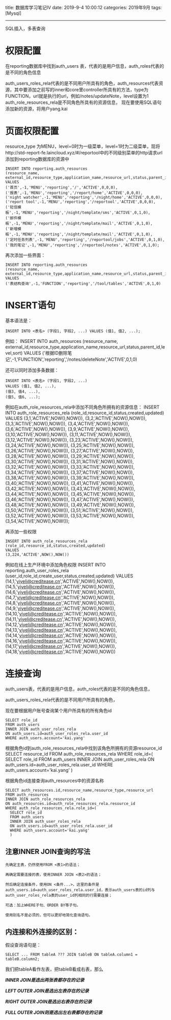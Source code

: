title: 数据库学习笔记IV
date: 2019-9-4 10:00:12
categories: 2019年9月
tags: [Mysql]

---

SQL插入，多表查询


<!-- more -->

# 权限配置
在reporting数据库中找到auth_users 表，代表的是用户信息，auth_roles代表的是不同的角色信息

auth_users_roles_rela代表的是不同用户所具有的角色，auth_resources代表资源，其中要添加之前写的inner和core里controller所具有的方法，type为FUNCTION，url就是执行的url，例如/notes/updateNote，level设置为1
auth_role_resources_rela是不同角色所具有的资源信息，
现在要使用SQL语句添加新的资源，将用户yang.kai


# 页面权限配置
resource_type 为MENU，level=0时为一级菜单，level=1时为二级菜单，现将http://std-report-fe.laincloud.xyz/#/reportool中的不同级别菜单的http请求url添加到reporting数据库的资源中

    INSERT INTO reporting.auth_resources
    (resource_name, external_id,resource_type,application_name,resource_url,status,parent_id,level,sort)
    VALUES
    ('首页',-1,'MENU','reporting','/','ACTIVE',0,0,0),
    ('报表',-1,'MENU','reporting','/report/home','ACTIVE',0,0,0),
    ('night watcher',-1,'MENU','reporting','/night/home','ACTIVE',0,0,0),
    ('report tool',-1,'MENU','reporting','/reportool','ACTIVE',0,0,0),
    ('短信模板',-1,'MENU','reporting','/night/template/sms','ACTIVE',0,1,0),
    ('邮件模板',-1,'MENU','reporting','/night/template/mail','ACTIVE',0,1,0),
    ('新增模板',-1,'MENU','reporting','/night/template/mail','ACTIVE',0,1,0),
    ('定时任务列表',-1,'MENU','reporting','/reportool/jobs','ACTIVE',0,1,0),
    ('我的笔记',-1,'MENU','reporting','/reportool/notes','ACTIVE',0,1,0);

再次添加一些界面：

    INSERT INTO reporting.auth_resources
    (resource_name, external_id,resource_type,application_name,resource_url,status,parent_id,level,sort)
    VALUES
    ('表结构查询',-1,'FUNCTION','reporting','/tool/tables','ACTIVE',0,1,0)

# INSERT语句

基本语法是：

    INSERT INTO <表名> (字段1, 字段2, ...) VALUES (值1, 值2, ...);

例如：
    INSERT INTO auth_resources
    (resource_name, external_id,resource_type,application_name,resource_url,status,parent_id,level,sort)
    VALUES
    ('根据ID删除笔记',-1,'FUNCTION','reporting','/notes/deleteNote','ACTIVE',0,1,0)

还可以同时添加多条数据：

    INSERT INTO <表名> (字段1, 字段2, ...)
    VALUES (值1, 值2, ...),
    (值3, 值4, ...),
    (值5, 值6, ...);

例如在auth_role_resources_rela中添加不同角色所拥有的资源信息：
    INSERT INTO auth_role_resources_rela
    (role_id,resource_id,status,created,updated)
    VALUES
    (3,1,'ACTIVE',NOW(),NOW()),
    (3,2,'ACTIVE',NOW(),NOW()),
    (3,3,'ACTIVE',NOW(),NOW()),
    (3,4,'ACTIVE',NOW(),NOW()),
    (3,6,'ACTIVE',NOW(),NOW()),
    (3,9,'ACTIVE',NOW(),NOW()),
    (3,10,'ACTIVE',NOW(),NOW()),
    (3,11,'ACTIVE',NOW(),NOW()),
    (3,12,'ACTIVE',NOW(),NOW()),
    (3,23,'ACTIVE',NOW(),NOW()),
    (3,24,'ACTIVE',NOW(),NOW()),
    (3,25,'ACTIVE',NOW(),NOW()),
    (3,26,'ACTIVE',NOW(),NOW()),
    (3,27,'ACTIVE',NOW(),NOW()),
    (3,28,'ACTIVE',NOW(),NOW()),
    (3,29,'ACTIVE',NOW(),NOW()),
    (3,30,'ACTIVE',NOW(),NOW()),
    (3,31,'ACTIVE',NOW(),NOW()),
    (3,32,'ACTIVE',NOW(),NOW()),
    (3,33,'ACTIVE',NOW(),NOW()),
    (3,34,'ACTIVE',NOW(),NOW()),
    (3,37,'ACTIVE',NOW(),NOW()),
    (3,38,'ACTIVE',NOW(),NOW()),
    (3,39,'ACTIVE',NOW(),NOW()),
    (3,40,'ACTIVE',NOW(),NOW()),
    (3,41,'ACTIVE',NOW(),NOW()),
    (3,42,'ACTIVE',NOW(),NOW()),
    (3,43,'ACTIVE',NOW(),NOW()),
    (3,44,'ACTIVE',NOW(),NOW()),
    (3,45,'ACTIVE',NOW(),NOW()),
    (3,46,'ACTIVE',NOW(),NOW()),
    (3,47,'ACTIVE',NOW(),NOW()),
    (3,48,'ACTIVE',NOW(),NOW()),
    (3,49,'ACTIVE',NOW(),NOW()),
    (3,50,'ACTIVE',NOW(),NOW()),
    (3,51,'ACTIVE',NOW(),NOW()),
    (3,52,'ACTIVE',NOW(),NOW()),
    (3,53,'ACTIVE',NOW(),NOW()),
    (3,54,'ACTIVE',NOW(),NOW());

再添加一些权限

    INSERT INTO auth_role_resources_rela
    (role_id,resource_id,status,created,updated)
    VALUES
    (3,224,'ACTIVE',NOW(),NOW())

例如在线上生产环境中添加角色权限
    INSERT INTO reporting.auth_user_roles_rela
    (user_id,role_id,create_user,status,created,updated)
    VALUES
    (14,1,'yiyeli@creditease.cn','ACTIVE',NOW(),NOW()),
    (14,5,'yiyeli@creditease.cn','ACTIVE',NOW(),NOW()),
    (14,6,'yiyeli@creditease.cn','ACTIVE',NOW(),NOW()),
    (14,7,'yiyeli@creditease.cn','ACTIVE',NOW(),NOW()),
    (14,8,'yiyeli@creditease.cn','ACTIVE',NOW(),NOW()),
    (14,9,'yiyeli@creditease.cn','ACTIVE',NOW(),NOW()),
    (14,10,'yiyeli@creditease.cn','ACTIVE',NOW(),NOW()),
    (14,11,'yiyeli@creditease.cn','ACTIVE',NOW(),NOW()),
    (14,12,'yiyeli@creditease.cn','ACTIVE',NOW(),NOW()),
    (14,13,'yiyeli@creditease.cn','ACTIVE',NOW(),NOW()),
    (14,14,'yiyeli@creditease.cn','ACTIVE',NOW(),NOW()),
    (14,16,'yiyeli@creditease.cn','ACTIVE',NOW(),NOW()),
    (14,17,'yiyeli@creditease.cn','ACTIVE',NOW(),NOW()),
    (14,18,'yiyeli@creditease.cn','ACTIVE',NOW(),NOW())



# 连接查询
auth_users表，代表的是用户信息，auth_roles代表的是不同的角色信息，

auth_users_roles_rela代表的是不同用户所具有的角色，

现在要根据用户账号查询某个用户所具有的所有角色id

    SELECT role_id
    FROM auth_users
    INNER JOIN auth_user_roles_rela
    ON auth_users.id=auth_user_roles_rela.user_id
    WHERE auth_users.account='kai.yang'

根据角色id到auth_role_resources_rela中找到该角色所拥有的资源resource_id
    SELECT resource_id
    FROM auth_role_resources_rela
    WHERE role_id=(
      SELECT role_id
      FROM auth_users
      INNER JOIN auth_user_roles_rela
      ON auth_users.id=auth_user_roles_rela.user_id
      WHERE auth_users.account='kai.yang'
      )

根据角色id连接查询auth_resources中的资源名称

    SELECT auth_resources.id,resource_name,resource_type,resource_url
    FROM auth_resources
    INNER JOIN auth_role_resources_rela
    ON auth_resources.id=auth_role_resources_rela.resource_id
    WHERE auth_role_resources_rela.role_id=(
      SELECT role_id
      FROM auth_users
      INNER JOIN auth_user_roles_rela
      ON auth_users.id=auth_user_roles_rela.user_id
      WHERE auth_users.account='kai.yang'
      )

## 注意INNER JOIN查询的写法

    先确定主表，仍然使用FROM <表1>的语法；

    再确定需要连接的表，使用INNER JOIN <表2>的语法；

    然后确定连接条件，使用ON <条件...>，这里的条件是auth_users.id=auth_user_roles_rela.user_id，表示auth_users表的id列与auth_user_roles_rela表的user_id列相同的行需要连接；

    可选：加上WHERE子句、ORDER BY等子句。

    使用别名不是必须的，但可以更好地简化查询语句。

## 内连接和外连接的区别：

假设查询语句是：

    SELECT ... FROM tableA ??? JOIN tableB ON tableA.column1 = tableB.column2;

我们把tableA看作左表，把tableB看成右表，那么

***INNER JOIN是选出两张表都存在的记录***

***LEFT OUTER JOIN是选出左表存在的记录***


***RIGHT OUTER JOIN是选出右表存在的记录***


***FULL OUTER JOIN则是选出左右表都存在的记录***
